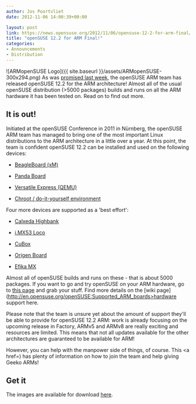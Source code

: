 ```yaml
---
author: Jos Poortvliet
date: 2012-11-06 14:00:39+00:00

layout: post
link: https://news.opensuse.org/2012/11/06/opensuse-12-2-for-arm-final/
title: "openSUSE 12.2 for ARM Final!"
categories:
- Announcements
- Distribution
---
```

![ARMopenSUSE Logo]({{ site.baseurl }}/assets/ARMopenSUSE-300x294.png) As was [promised last week](https://news.opensuse.org/?p=14500), the openSUSE ARM team has released openSUSE 12.2 for the ARM architecture! Almost all of the usual openSUSE distribution (>5000 packages) builds and runs on all the ARM hardware it has been tested on. Read on to find out more.<!-- more -->


## It is out!


Initiated at the openSUSE Conference in 2011 in Nürnberg, the openSUSE ARM team has managed to bring one of the most important Linux distributions to the ARM architecture in a little over a year. At this point, the team is confident openSUSE 12.2 can be installed and used on the following devices:



	
  * [BeagleBoard (xM)](http://en.opensuse.org/HCL:BeagleBoard-xM)

	
  * [Panda Board](http://en.opensuse.org/HCL:PandaBoard)

	
  * [Versatile Express (QEMU)](http://en.opensuse.org/HCL:VersatileExpress)

	
  * [Chroot / do-it-yourself environment](http://en.opensuse.org/HCL:Chroot)


Four more devices are supported as a 'best effort':

	
  * [Calxeda Highbank](http://en.opensuse.org/HCL:Highbank)

	
  * [i.MX53 Loco](http://en.opensuse.org/HCL:IMX53Loco)

	
  * [CuBox](http://en.opensuse.org/HCL:CuBox)

	
  * [Origen Board](http://en.opensuse.org/HCL:Origen)

	
  * [Efika MX](http://en.opensuse.org/HCL:Efika_MX)


Almost all of openSUSE builds and runs on these - that is about 5000 packages. If you want to go and try openSUSE on your ARM hardware, go to [this page](http://en.opensuse.org/openSUSE:OpenSUSE_on_your_ARM_board) and grab your stuff. Find more details on the [wiki page](http://en.opensuse.org/openSUSE:Supported_ARM_boards>hardware support here</a>.

Please note that the team is unsure yet about the amount of support they'll be able to provide for openSUSE 12.2 ARM: work is already focusing on the upcoming release in Factory, ARMv5 and ARMv8 are really exciting and resources are limited. This means that not all updates available for the other architectures are guaranteed to be available for ARM!

However, you can help with the manpower side of things, of course. This <a href=) has plenty of information on how to join the team and help giving Geeko ARMs!



## Get it


The images are available for download [here](http://download.opensuse.org/ports/armv7hl/distribution/12.2/).		

